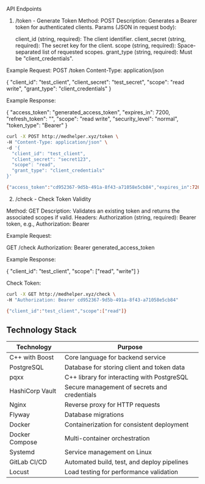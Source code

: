 API Endpoints
1. /token - Generate Token
Method: POST
Description: Generates a Bearer token for authenticated clients.
Params (JSON in request body):

    client_id (string, required): The client identifier.
    client_secret (string, required): The secret key for the client.
    scope (string, required): Space-separated list of requested scopes.
    grant_type (string, required): Must be "client_credentials".

Example Request:
POST /token
Content-Type: application/json

{
  "client_id": "test_client",
  "client_secret": "test_secret",
  "scope": "read write",
  "grant_type": "client_credentials"
}

Example Response:

{
  "access_token": "generated_access_token",
  "expires_in": 7200,
  "refresh_token": "",
  "scope": "read write",
  "security_level": "normal",
  "token_type": "Bearer"
}

```bash
curl -X POST http://medhelper.xyz/token \
-H "Content-Type: application/json" \
-d '{
  "client_id": "test_client",
  "client_secret": "secret123",
  "scope": "read",
  "grant_type": "client_credentials"
}'
```
```bash
{"access_token":"cd952367-9d5b-491a-8f43-a71058e5cb84","expires_in":7200,"refresh_token":"","scope":"read","security_level":"normal","token_type":"Bearer"}
```

2. /check - Check Token Validity

Method: GET
Description: Validates an existing token and returns the associated scopes if valid.
Headers:
Authorization (string, required): Bearer token, e.g., Authorization: Bearer <token>

Example Request:

GET /check
Authorization: Bearer generated_access_token

Example Response:

{
  "client_id": "test_client",
  "scope": ["read", "write"]
}


Check Token:
```bash
curl -X GET http://medhelper.xyz/check \
-H "Authorization: Bearer cd952367-9d5b-491a-8f43-a71058e5cb84"
```
```bash
{"client_id":"test_client","scope":["read"]}
```


## Technology Stack

| Technology       | Purpose                                       |
|------------------|-----------------------------------------------|
| C++ with Boost   | Core language for backend service             |
| PostgreSQL       | Database for storing client and token data    |
| pqxx             | C++ library for interacting with PostgreSQL   |
| HashiCorp Vault  | Secure management of secrets and credentials  |
| Nginx            | Reverse proxy for HTTP requests               |
| Flyway           | Database migrations                           |
| Docker           | Containerization for consistent deployment    |
| Docker Compose   | Multi-container orchestration                 |
| Systemd          | Service management on Linux                   |
| GitLab CI/CD     | Automated build, test, and deploy pipelines   |
| Locust           | Load testing for performance validation       |
